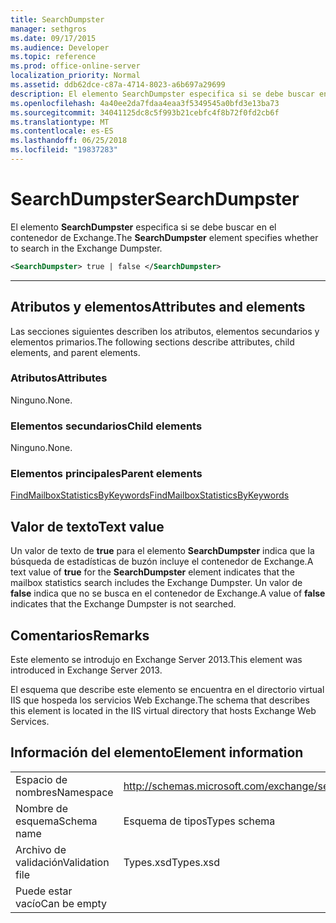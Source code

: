 ```yaml
---
title: SearchDumpster
manager: sethgros
ms.date: 09/17/2015
ms.audience: Developer
ms.topic: reference
ms.prod: office-online-server
localization_priority: Normal
ms.assetid: ddb62dce-c87a-4714-8023-a6b697a29699
description: El elemento SearchDumpster especifica si se debe buscar en el contenedor de Exchange.
ms.openlocfilehash: 4a40ee2da7fdaa4eaa3f5349545a0bfd3e13ba73
ms.sourcegitcommit: 34041125dc8c5f993b21cebfc4f8b72f0fd2cb6f
ms.translationtype: MT
ms.contentlocale: es-ES
ms.lasthandoff: 06/25/2018
ms.locfileid: "19837283"
---
```

# <a name="searchdumpster"></a><span data-ttu-id="0640a-103">SearchDumpster</span><span class="sxs-lookup"><span data-stu-id="0640a-103">SearchDumpster</span></span>

<span data-ttu-id="0640a-104">El elemento **SearchDumpster** especifica si se debe buscar en el contenedor de Exchange.</span><span class="sxs-lookup"><span data-stu-id="0640a-104">The **SearchDumpster** element specifies whether to search in the Exchange Dumpster.</span></span> 
  
```XML
<SearchDumpster> true | false </SearchDumpster>
```

 ****
## <a name="attributes-and-elements"></a><span data-ttu-id="0640a-105">Atributos y elementos</span><span class="sxs-lookup"><span data-stu-id="0640a-105">Attributes and elements</span></span>

<span data-ttu-id="0640a-106">Las secciones siguientes describen los atributos, elementos secundarios y elementos primarios.</span><span class="sxs-lookup"><span data-stu-id="0640a-106">The following sections describe attributes, child elements, and parent elements.</span></span>
  
### <a name="attributes"></a><span data-ttu-id="0640a-107">Atributos</span><span class="sxs-lookup"><span data-stu-id="0640a-107">Attributes</span></span>

<span data-ttu-id="0640a-108">Ninguno.</span><span class="sxs-lookup"><span data-stu-id="0640a-108">None.</span></span>
  
### <a name="child-elements"></a><span data-ttu-id="0640a-109">Elementos secundarios</span><span class="sxs-lookup"><span data-stu-id="0640a-109">Child elements</span></span>

<span data-ttu-id="0640a-110">Ninguno.</span><span class="sxs-lookup"><span data-stu-id="0640a-110">None.</span></span>
  
### <a name="parent-elements"></a><span data-ttu-id="0640a-111">Elementos principales</span><span class="sxs-lookup"><span data-stu-id="0640a-111">Parent elements</span></span>

[<span data-ttu-id="0640a-112">FindMailboxStatisticsByKeywords</span><span class="sxs-lookup"><span data-stu-id="0640a-112">FindMailboxStatisticsByKeywords</span></span>](findmailboxstatisticsbykeywords.md)
  
## <a name="text-value"></a><span data-ttu-id="0640a-113">Valor de texto</span><span class="sxs-lookup"><span data-stu-id="0640a-113">Text value</span></span>

<span data-ttu-id="0640a-114">Un valor de texto de **true** para el elemento **SearchDumpster** indica que la búsqueda de estadísticas de buzón incluye el contenedor de Exchange.</span><span class="sxs-lookup"><span data-stu-id="0640a-114">A text value of **true** for the **SearchDumpster** element indicates that the mailbox statistics search includes the Exchange Dumpster.</span></span> <span data-ttu-id="0640a-115">Un valor de **false** indica que no se busca en el contenedor de Exchange.</span><span class="sxs-lookup"><span data-stu-id="0640a-115">A value of **false** indicates that the Exchange Dumpster is not searched.</span></span> 
  
## <a name="remarks"></a><span data-ttu-id="0640a-116">Comentarios</span><span class="sxs-lookup"><span data-stu-id="0640a-116">Remarks</span></span>

<span data-ttu-id="0640a-117">Este elemento se introdujo en Exchange Server 2013.</span><span class="sxs-lookup"><span data-stu-id="0640a-117">This element was introduced in Exchange Server 2013.</span></span>
  
<span data-ttu-id="0640a-118">El esquema que describe este elemento se encuentra en el directorio virtual IIS que hospeda los servicios Web Exchange.</span><span class="sxs-lookup"><span data-stu-id="0640a-118">The schema that describes this element is located in the IIS virtual directory that hosts Exchange Web Services.</span></span>
  
## <a name="element-information"></a><span data-ttu-id="0640a-119">Información del elemento</span><span class="sxs-lookup"><span data-stu-id="0640a-119">Element information</span></span>

|||
|:-----|:-----|
|<span data-ttu-id="0640a-120">Espacio de nombres</span><span class="sxs-lookup"><span data-stu-id="0640a-120">Namespace</span></span>  <br/> |http://schemas.microsoft.com/exchange/services/2006/types  <br/> |
|<span data-ttu-id="0640a-121">Nombre de esquema</span><span class="sxs-lookup"><span data-stu-id="0640a-121">Schema name</span></span>  <br/> |<span data-ttu-id="0640a-122">Esquema de tipos</span><span class="sxs-lookup"><span data-stu-id="0640a-122">Types schema</span></span>  <br/> |
|<span data-ttu-id="0640a-123">Archivo de validación</span><span class="sxs-lookup"><span data-stu-id="0640a-123">Validation file</span></span>  <br/> |<span data-ttu-id="0640a-124">Types.xsd</span><span class="sxs-lookup"><span data-stu-id="0640a-124">Types.xsd</span></span>  <br/> |
|<span data-ttu-id="0640a-125">Puede estar vacío</span><span class="sxs-lookup"><span data-stu-id="0640a-125">Can be empty</span></span>  <br/> ||
   


